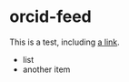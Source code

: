 orcid-feed
==========

This is a test, including [a link](http://orcid.org).

* list
* another item
